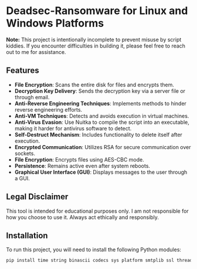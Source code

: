 # Deadsec-Ransomware for Linux and Windows Platforms

**Note:** This project is intentionally incomplete to prevent misuse by script kiddies. If you encounter difficulties in building it, please feel free to reach out to me for assistance.

## Features

- **File Encryption**: Scans the entire disk for files and encrypts them.
- **Decryption Key Delivery**: Sends the decryption key via a server file or through email.
- **Anti-Reverse Engineering Techniques**: Implements methods to hinder reverse engineering efforts.
- **Anti-VM Techniques**: Detects and avoids execution in virtual machines.
- **Anti-Virus Evasion**: Use Nuitka to compile the script into an executable, making it harder for antivirus software to detect.
- **Self-Destruct Mechanism**: Includes functionality to delete itself after execution.
- **Encrypted Communication**: Utilizes RSA for secure communication over sockets.
- **File Encryption**: Encrypts files using AES-CBC mode.
- **Persistence**: Remains active even after system reboots.
- **Graphical User Interface (GUI)**: Displays messages to the user through a GUI.

## Legal Disclaimer

This tool is intended for educational purposes only. I am not responsible for how you choose to use it. Always act ethically and responsibly.

## Installation

To run this project, you will need to install the following Python modules:

```bash
pip install time string binascii codecs sys platform smtplib ssl threading hashlib glob base64 tkinter
